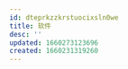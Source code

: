 ```yaml
---
id: dteprkzzkrstuocixsln0we
title: 软件
desc: ''
updated: 1660273123696
created: 1660231319260
---
```

